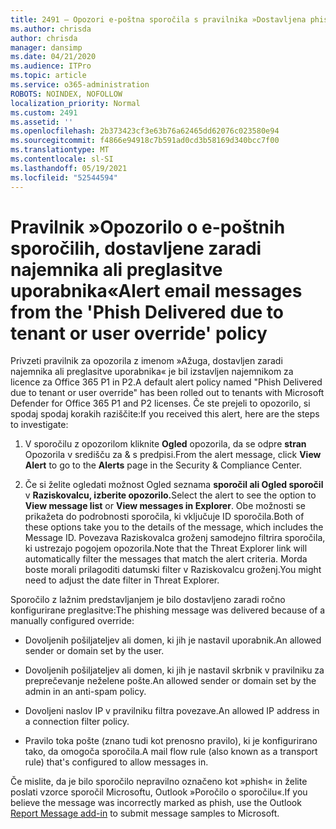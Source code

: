 ```yaml
---
title: 2491 – Opozori e-poštna sporočila s pravilnika »Dostavljena phish zaradi najemnika ali preglasitve uporabnika«
ms.author: chrisda
author: chrisda
manager: dansimp
ms.date: 04/21/2020
ms.audience: ITPro
ms.topic: article
ms.service: o365-administration
ROBOTS: NOINDEX, NOFOLLOW
localization_priority: Normal
ms.custom: 2491
ms.assetid: ''
ms.openlocfilehash: 2b373423cf3e63b76a62465dd62076c023580e94
ms.sourcegitcommit: f4866e94918c7b591ad0cd3b58169d340bcc7f00
ms.translationtype: MT
ms.contentlocale: sl-SI
ms.lasthandoff: 05/19/2021
ms.locfileid: "52544594"
---
```

# <a name="alert-email-messages-from-the-phish-delivered-due-to-tenant-or-user-override-policy"></a><span data-ttu-id="6e81e-102">Pravilnik »Opozorilo o e-poštnih sporočilih, dostavljene zaradi najemnika ali preglasitve uporabnika«</span><span class="sxs-lookup"><span data-stu-id="6e81e-102">Alert email messages from the 'Phish Delivered due to tenant or user override' policy</span></span>

<span data-ttu-id="6e81e-103">Privzeti pravilnik za opozorila z imenom »Ažuga, dostavljen zaradi najemnika ali preglasitve uporabnika« je bil izstavljen najemnikom za licence za Office 365 P1 in P2.</span><span class="sxs-lookup"><span data-stu-id="6e81e-103">A default alert policy named "Phish Delivered due to tenant or user override" has been rolled out to tenants with Microsoft Defender for Office 365 P1 and P2 licenses.</span></span> <span data-ttu-id="6e81e-104">Če ste prejeli to opozorilo, si spodaj spodaj korakih raziščite:</span><span class="sxs-lookup"><span data-stu-id="6e81e-104">If you received this alert, here are the steps to investigate:</span></span>

1. <span data-ttu-id="6e81e-105">V sporočilu z opozorilom kliknite **Ogled** opozorila, da se odpre **stran** Opozorila v središču za & s predpisi.</span><span class="sxs-lookup"><span data-stu-id="6e81e-105">From the alert message, click **View Alert** to go to the **Alerts** page in the Security & Compliance Center.</span></span>

2. <span data-ttu-id="6e81e-106">Če si želite ogledati možnost Ogled seznama **sporočil ali Ogled sporočil** v **Raziskovalcu, izberite opozorilo.**</span><span class="sxs-lookup"><span data-stu-id="6e81e-106">Select the alert to see the option to **View message list** or **View messages in Explorer**.</span></span> <span data-ttu-id="6e81e-107">Obe možnosti se prikažeta do podrobnosti sporočila, ki vključuje ID sporočila.</span><span class="sxs-lookup"><span data-stu-id="6e81e-107">Both of these options take you to the details of the message, which includes the Message ID.</span></span> <span data-ttu-id="6e81e-108">Povezava Raziskovalca groženj samodejno filtrira sporočila, ki ustrezajo pogojem opozorila.</span><span class="sxs-lookup"><span data-stu-id="6e81e-108">Note that the Threat Explorer link will automatically filter the messages that match the alert criteria.</span></span> <span data-ttu-id="6e81e-109">Morda boste morali prilagoditi datumski filter v Raziskovalcu groženj.</span><span class="sxs-lookup"><span data-stu-id="6e81e-109">You might need to adjust the date filter in Threat Explorer.</span></span>

<span data-ttu-id="6e81e-110">Sporočilo z lažnim predstavljanjem je bilo dostavljeno zaradi ročno konfigurirane preglasitve:</span><span class="sxs-lookup"><span data-stu-id="6e81e-110">The phishing message was delivered because of a manually configured override:</span></span>

- <span data-ttu-id="6e81e-111">Dovoljenih pošiljateljev ali domen, ki jih je nastavil uporabnik.</span><span class="sxs-lookup"><span data-stu-id="6e81e-111">An allowed sender or domain set by the user.</span></span>

- <span data-ttu-id="6e81e-112">Dovoljenih pošiljateljev ali domen, ki jih je nastavil skrbnik v pravilniku za preprečevanje neželene pošte.</span><span class="sxs-lookup"><span data-stu-id="6e81e-112">An allowed sender or domain set by the admin in an anti-spam policy.</span></span>

- <span data-ttu-id="6e81e-113">Dovoljeni naslov IP v pravilniku filtra povezave.</span><span class="sxs-lookup"><span data-stu-id="6e81e-113">An allowed IP address in a connection filter policy.</span></span>

- <span data-ttu-id="6e81e-114">Pravilo toka pošte (znano tudi kot prenosno pravilo), ki je konfigurirano tako, da omogoča sporočila.</span><span class="sxs-lookup"><span data-stu-id="6e81e-114">A mail flow rule (also known as a transport rule) that's configured to allow messages in.</span></span>

<span data-ttu-id="6e81e-115">Če mislite, da je bilo sporočilo nepravilno označeno kot [](https://support.office.com/article/b5caa9f1-cdf3-4443-af8c-ff724ea719d2) »phish« in želite poslati vzorce sporočil Microsoftu, Outlook »Poročilo o sporočilu«.</span><span class="sxs-lookup"><span data-stu-id="6e81e-115">If you believe the message was incorrectly marked as phish, use the Outlook [Report Message add-in](https://support.office.com/article/b5caa9f1-cdf3-4443-af8c-ff724ea719d2) to submit message samples to Microsoft.</span></span>
